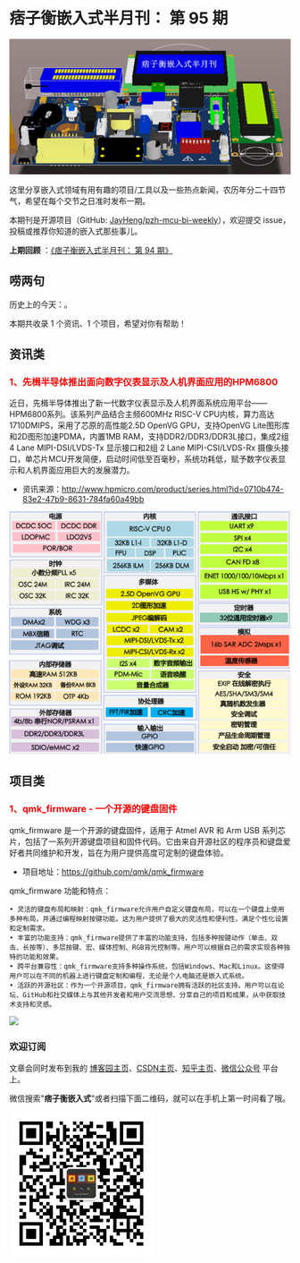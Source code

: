 # 痞子衡嵌入式半月刊： 第 95 期

![](https://raw.githubusercontent.com/JayHeng/pzh-mcu-bi-weekly/master/pics/pzh_mcu_bi_weekly.PNG)

这里分享嵌入式领域有用有趣的项目/工具以及一些热点新闻，农历年分二十四节气，希望在每个交节之日准时发布一期。

本期刊是开源项目（GitHub: [JayHeng/pzh-mcu-bi-weekly](https://github.com/JayHeng/pzh-mcu-bi-weekly)），欢迎提交 issue，投稿或推荐你知道的嵌入式那些事儿。

**上期回顾** ：[《痞子衡嵌入式半月刊： 第 94 期》](https://www.cnblogs.com/henjay724/p/18064655)

## 唠两句

历史上的今天：。

本期共收录 1 个资讯、1 个项目，希望对你有帮助！

## 资讯类

### <font color="red">1、先楫半导体推出面向数字仪表显示及人机界面应用的HPM6800</font>

近日，先楫半导体推出了新一代数字仪表显示及人机界面系统应用平台——HPM6800系列。该系列产品结合主频600MHz RISC-V CPU内核，算力高达1710DMIPS，采用了芯原的高性能2.5D OpenVG GPU，支持OpenVG Lite图形库和2D图形加速PDMA，内置1MB RAM，支持DDR2/DDR3/DDR3L接口，集成2组 4 Lane MIPI-DSI/LVDS-Tx 显示接口和2组 2 Lane MIPI-CSI/LVDS-Rx 摄像头接口，单芯片MCU开发简便，启动时间低至百毫秒，系统功耗低，赋予数字仪表显示和人机界面应用巨大的发展潜力。

 * 资讯来源：http://www.hpmicro.com/product/series.html?id=0710b474-83e2-47b9-8631-784fa60a49bb

![](https://raw.githubusercontent.com/JayHeng/pzh-mcu-bi-weekly/master/pics/issue-095/hpm6800.png)

## 项目类

### <font color="red">1、qmk_firmware - 一个开源的键盘固件</font>

qmk_firmware 是一个开源的键盘固件，适用于 Atmel AVR 和 Arm USB 系列芯片，包括了一系列开源键盘项目和固件代码。它由来自开源社区的程序员和键盘爱好者共同维护和开发，旨在为用户提供高度可定制的键盘体验。

 * 项目地址：https://github.com/qmk/qmk_firmware

qmk_firmware 功能和特点：

```text
• 灵活的键盘布局和映射：qmk_firmware允许用户自定义键盘布局，可以在一个键盘上使用多种布局，并通过编程映射按键功能。这为用户提供了极大的灵活性和便利性，满足个性化设置和定制需求。
• 丰富的功能支持：qmk_firmware提供了丰富的功能支持，包括多种按键动作（单击、双击、长按等）、多层按键、宏、媒体控制、RGB背光控制等。用户可以根据自己的需求实现各种独特的功能和效果。
• 跨平台兼容性：qmk_firmware支持多种操作系统，包括Windows、Mac和Linux。这使得用户可以在不同的机器上进行键盘定制和编程，无论是个人电脑还是嵌入式系统。
• 活跃的开源社区：作为一个开源项目，qmk_firmware拥有活跃的社区支持。用户可以在论坛、GitHub和社交媒体上与其他开发者和用户交流思想、分享自己的项目和成果，从中获取技术支持和灵感。
```

![](https://raw.githubusercontent.com/JayHeng/pzh-mcu-bi-weekly/master/pics/issue-095/.PNG)



### 欢迎订阅

文章会同时发布到我的 [博客园主页](https://www.cnblogs.com/henjay724/)、[CSDN主页](https://blog.csdn.net/henjay724)、[知乎主页](https://www.zhihu.com/people/henjay724)、[微信公众号](http://weixin.sogou.com/weixin?type=1&query=痞子衡嵌入式) 平台上。

微信搜索"__痞子衡嵌入式__"或者扫描下面二维码，就可以在手机上第一时间看了哦。

![](https://raw.githubusercontent.com/JayHeng/pzhmcu-picture/master/wechat/pzhMcu_qrcode_258x258.jpg)

